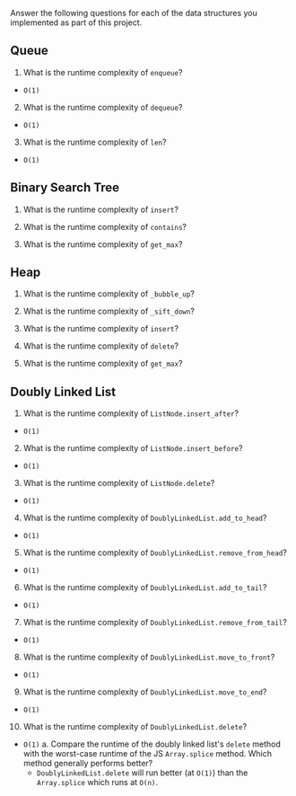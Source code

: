 Answer the following questions for each of the data structures you implemented as part of this project.

## Queue

1. What is the runtime complexity of `enqueue`?
- `O(1)`
2. What is the runtime complexity of `dequeue`?
- `O(1)`
3. What is the runtime complexity of `len`?
- `O(1)`

## Binary Search Tree

1. What is the runtime complexity of `insert`? 

2. What is the runtime complexity of `contains`?

3. What is the runtime complexity of `get_max`? 

## Heap

1. What is the runtime complexity of `_bubble_up`?

2. What is the runtime complexity of `_sift_down`?

3. What is the runtime complexity of `insert`?

4. What is the runtime complexity of `delete`?

5. What is the runtime complexity of `get_max`?

## Doubly Linked List

1. What is the runtime complexity of `ListNode.insert_after`?
- `O(1)`
2. What is the runtime complexity of `ListNode.insert_before`?
- `O(1)`
3. What is the runtime complexity of `ListNode.delete`?
- `O(1)`
4. What is the runtime complexity of `DoublyLinkedList.add_to_head`?
- `O(1)`
5. What is the runtime complexity of `DoublyLinkedList.remove_from_head`?
- `O(1)`

6. What is the runtime complexity of `DoublyLinkedList.add_to_tail`?
- `O(1)`

7. What is the runtime complexity of `DoublyLinkedList.remove_from_tail`?
- `O(1)`

8. What is the runtime complexity of `DoublyLinkedList.move_to_front`?
- `O(1)`

9. What is the runtime complexity of `DoublyLinkedList.move_to_end`?
- `O(1)`

10. What is the runtime complexity of `DoublyLinkedList.delete`?
- `O(1)`
    a. Compare the runtime of the doubly linked list's `delete` method with the worst-case runtime of the JS `Array.splice` method. Which method generally performs better?
    - `DoublyLinkedList.delete` will run better (at `O(1)`) than the `Array.splice` which runs at `O(n)`.
